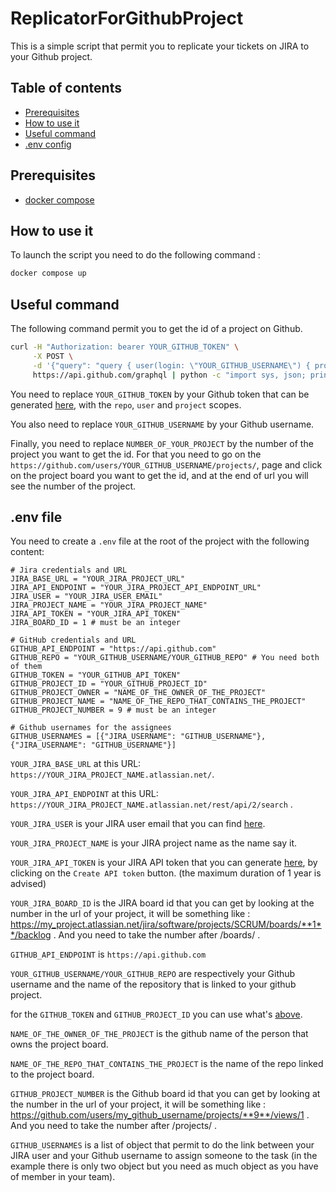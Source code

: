 # ReplicatorForGithubProject

This is a simple script that permit you to replicate your tickets on JIRA to your Github project.

## Table of contents
- [Prerequisites](#prerequisites)
- [How to use it](#how-to-use-it)
- [Useful command](#useful-command)
- [.env config](#env-file)

## Prerequisites

- [docker compose](https://docs.docker.com/compose/install/)

## How to use it

To launch the script you need to do the following command :

```sh
docker compose up
```

## Useful command

The following command permit you to get the id of a project on Github.

```bash
curl -H "Authorization: bearer YOUR_GITHUB_TOKEN" \
     -X POST \
     -d '{"query": "query { user(login: \"YOUR_GITHUB_USERNAME\") { projectV2(number: NUMBER_OF_YOUR_PROJECT) { id } } }"}' \
     https://api.github.com/graphql | python -c "import sys, json; print(json.load(sys.stdin)['data']['user']['projectV2']['id'])"
```

You need to replace `YOUR_GITHUB_TOKEN` by your Github token that can be generated [here](https://github.com/settings/tokens), with the `repo`, `user` and `project` scopes.

You also need to replace `YOUR_GITHUB_USERNAME` by your Github username.

Finally, you need to replace `NUMBER_OF_YOUR_PROJECT` by the number of the project you want to get the id. For that you need to go on the `https://github.com/users/YOUR_GITHUB_USERNAME/projects/`, page and click on the project board you want to get the id, and at the end of url you will see the number of the project.


## .env file

You need to create a `.env` file at the root of the project with the following content:

```env
# Jira credentials and URL
JIRA_BASE_URL = "YOUR_JIRA_PROJECT_URL"
JIRA_API_ENDPOINT = "YOUR_JIRA_PROJECT_API_ENDPOINT_URL"
JIRA_USER = "YOUR_JIRA_USER_EMAIL"
JIRA_PROJECT_NAME = "YOUR_JIRA_PROJECT_NAME"
JIRA_API_TOKEN = "YOUR_JIRA_API_TOKEN"
JIRA_BOARD_ID = 1 # must be an integer

# GitHub credentials and URL
GITHUB_API_ENDPOINT = "https://api.github.com"
GITHUB_REPO = "YOUR_GITHUB_USERNAME/YOUR_GITHUB_REPO" # You need both of them
GITHUB_TOKEN = "YOUR_GITHUB_API_TOKEN"
GITHUB_PROJECT_ID = "YOUR_GITHUB_PROJECT_ID"
GITHUB_PROJECT_OWNER = "NAME_OF_THE_OWNER_OF_THE_PROJECT"
GITHUB_PROJECT_NAME = "NAME_OF_THE_REPO_THAT_CONTAINS_THE_PROJECT"
GITHUB_PROJECT_NUMBER = 9 # must be an integer

# Github usernames for the assignees
GITHUB_USERNAMES = [{"JIRA_USERNAME": "GITHUB_USERNAME"}, {"JIRA_USERNAME": "GITHUB_USERNAME"}]
```

`YOUR_JIRA_BASE_URL` at this URL: `https://YOUR_JIRA_PROJECT_NAME.atlassian.net/`.

`YOUR_JIRA_API_ENDPOINT` at this URL: `https://YOUR_JIRA_PROJECT_NAME.atlassian.net/rest/api/2/search` .

`YOUR_JIRA_USER` is your JIRA user email that you can find [here](https://id.atlassian.com/manage-profile/profile-and-visibility).

`YOUR_JIRA_PROJECT_NAME` is your JIRA project name as the name say it.

`YOUR_JIRA_API_TOKEN` is your JIRA API token that you can generate [here](https://id.atlassian.com/manage-profile/security/api-tokens), by clicking on the `Create API token` button. (the maximum duration of 1 year is advised)

`YOUR_JIRA_BOARD_ID` is the JIRA board id that you can get by looking at the number in the url of your project, it will be something like : https://my_project.atlassian.net/jira/software/projects/SCRUM/boards/**1**/backlog . And you need to take the number after /boards/ .

`GITHUB_API_ENDPOINT` is `https://api.github.com`

`YOUR_GITHUB_USERNAME/YOUR_GITHUB_REPO` are respectively your Github username and the name of the repository that is linked to your github project.

for the `GITHUB_TOKEN` and `GITHUB_PROJECT_ID` you can use what's [above](#useful-command).

`NAME_OF_THE_OWNER_OF_THE_PROJECT` is the github name of the person that owns the project board.

`NAME_OF_THE_REPO_THAT_CONTAINS_THE_PROJECT` is the name of the repo linked to the project board.

`GITHUB_PROJECT_NUMBER` is the Github board id that you can get by looking at the number in the url of your project, it will be something like : https://github.com/users/my_github_username/projects/**9**/views/1 . And you need to take the number after /projects/ .

`GITHUB_USERNAMES` is a list of object that permit to do the link between your JIRA user and your Github username to assign someone to the task (in the example there is only two object but you need as much object as you have of member in your team).